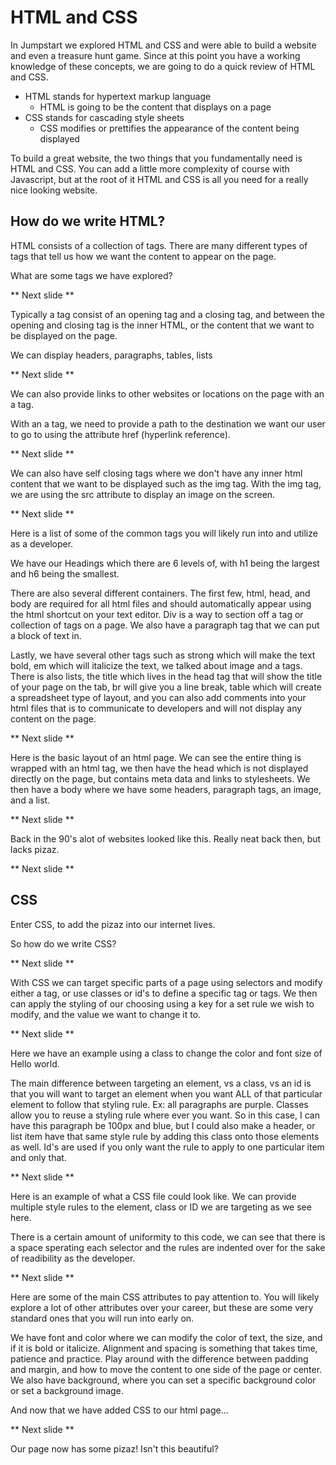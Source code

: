 # HTML and CSS
In Jumpstart we explored HTML and CSS and were able to build a website and even a treasure hunt game.  Since at this point you have a working knowledge of these concepts, we are going to do a quick review of HTML and CSS.

- HTML stands for hypertext markup language
    - HTML is going to be the content that displays on a page
- CSS stands for cascading style sheets
    - CSS modifies or prettifies the appearance of the content being displayed

To build a great website, the two things that you fundamentally need is HTML and CSS.  You can add a little more complexity of course with Javascript, but at the root of it HTML and CSS is all you need for a really nice looking website.

## How do we write HTML?
HTML consists of a collection of tags.  There are many different types of tags that tell us how we want the content to appear on the page.

What are some tags we have explored?

** Next slide **

Typically a tag consist of an opening tag and a closing tag, and between the opening and closing tag is the inner HTML, or the content that we want to be displayed on the page.

We can display headers, paragraphs, tables, lists

** Next slide **

We can also provide links to other websites or locations on the page with an a tag.

With an a tag, we need to provide a path to the destination we want our user to go to using the attribute href (hyperlink reference).

** Next slide **

We can also have self closing tags where we don't have any inner html content that we want to be displayed such as the img tag.  With the img tag, we are using the src attribute to display an image on the screen.

** Next slide **

Here is a list of some of the common tags you will likely run into and utilize as a developer.

We have our Headings which there are 6 levels of, with h1 being the largest and h6 being the smallest.

There are also several different containers.  The first few, html, head, and body are required for all html files and should automatically appear using the html shortcut on your text editor.
Div is a way to section off a tag or collection of tags on a page.  We also have a paragraph tag that we can put a block of text in.

Lastly, we have several other tags such as strong which will make the text bold, em which will italicize the text, we talked about image and a tags.  There is also lists, the title which lives in the head tag that will show the title of your page on the tab, br will give you a line break, table which will create a spreadsheet type of layout, and you can also add comments into your html files that is to communicate to developers and will not display any content on the page.

** Next slide **

Here is the basic layout of an html page.  We can see the entire thing is wrapped with an html tag, we then have the head which is not displayed directly on the page, but contains meta data and links to stylesheets.  We then have a body where we have some headers, paragraph tags, an image, and a list.

** Next slide **

Back in the 90's alot of websites looked like this.  Really neat back then, but lacks pizaz.

** Next slide **

## CSS
Enter CSS, to add the pizaz into our internet lives.

 So how do we write CSS?

** Next slide **

With CSS we can target specific parts of a page using selectors and modify either a tag, or use classes or id's to define a specific tag or tags.  We then can apply the styling of our choosing using a key for a set rule we wish to modify, and the value we want to change it to.  

** Next slide ** 

Here we have an example using a class to change the color and font size of Hello world.

The main difference between targeting an element, vs a class, vs an id is that you will want to target an element when you want ALL of that particular element to follow that styling rule.  Ex: all paragraphs are purple.  Classes allow you to reuse a styling rule where ever you want.  So in this case, I can have this paragraph be 100px and blue, but I could also make a header, or list item have that same style rule by adding this class onto those elements as well.  Id's are used if you only want the rule to apply to one particular item and only that.

** Next slide **

Here is an example of what a CSS file could look like.  We can provide multiple style rules to the element, class or ID we are targeting as we see here.

There is a certain amount of uniformity to this code, we can see that there is a space sperating each selector and the rules are indented over for the sake of readibility as the developer.

** Next slide **

Here are some of the main CSS attributes to pay attention to.  You will likely explore a lot of other attributes over your career, but these are some very standard ones that you will run into early on.

We have font and color where we can modify the color of text, the size, and if it is bold or italicize.  Alignment and spacing is something that takes time, patience and practice.  Play around with the difference between padding and margin, and how to move the content to one side of the page or center.  We also have background, where you can set a specific background color or set a background image.

And now that we have added CSS to our html page...

** Next slide **

Our page now has some pizaz!  Isn't this beautiful?
